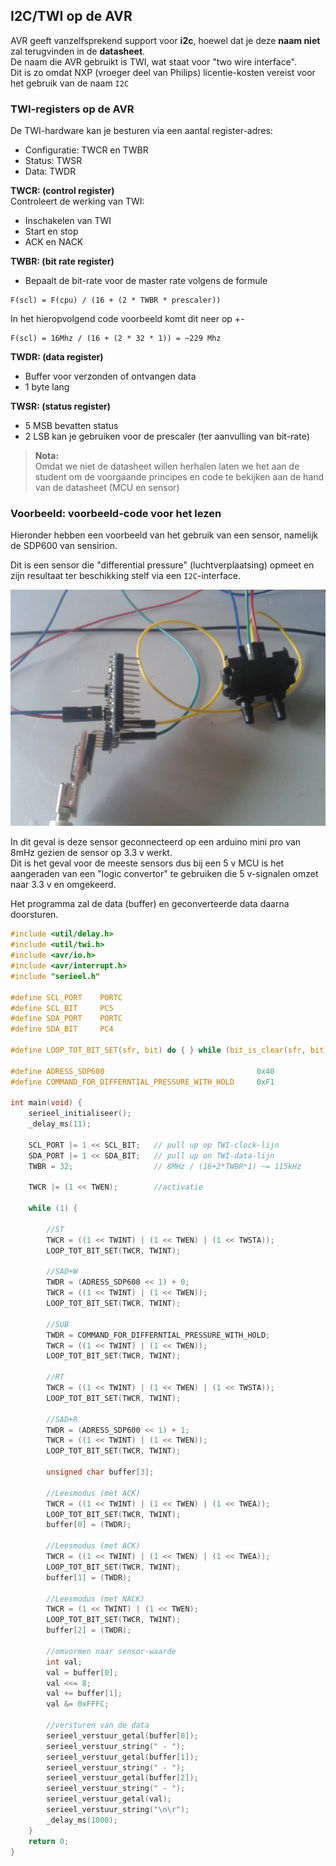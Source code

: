 ## I2C/TWI op de AVR

AVR geeft vanzelfsprekend support voor **i2c**, hoewel dat je deze **naam niet** zal terugvinden in de **datasheet**.  
De naam die AVR gebruikt is TWI, wat staat voor "two wire interface".  
Dit is zo omdat NXP (vroeger deel van Philips) licentie-kosten vereist voor het gebruik van de naam ```I2C```

### TWI-registers op de AVR

De TWI-hardware kan je besturen via een aantal register-adres:

* Configuratie: TWCR en TWBR
* Status: TWSR
* Data: TWDR

**TWCR: (control register)**  
Controleert de werking van TWI:

* Inschakelen van TWI
* Start en stop
* ACK en NACK

**TWBR: (bit rate register)**  

* Bepaalt de bit-rate voor de master rate volgens de formule

```
F(scl) = F(cpu) / (16 + (2 * TWBR * prescaler))
```
In het hieropvolgend code voorbeeld komt dit neer op +-
```
F(scl) = 16Mhz / (16 + (2 * 32 * 1)) = ~229 Mhz
```

**TWDR: (data register)**  

* Buffer voor verzonden of ontvangen data  
* 1 byte lang

**TWSR: (status register)**

* 5 MSB bevatten status
* 2 LSB kan je gebruiken voor de prescaler (ter aanvulling van bit-rate)

> **Nota:**    
> Omdat we niet de datasheet willen herhalen laten we het aan de student om de voorgaande principes en code te bekijken aan de hand van de datasheet (MCU en sensor)

### Voorbeeld: voorbeeld-code voor het lezen  

Hieronder hebben een voorbeeld van het gebruik van een sensor, namelijk de SDP600 van sensirion.  

Dit is een sensor die "differential pressure" (luchtverplaatsing) opmeet en zijn resultaat ter beschikking stelf via een ```I2C```-interface.

![](../../pictures/sdp600.jpg)

In dit geval is deze sensor geconnecteerd op een arduino mini pro van 8mHz gezien de sensor op 3.3 v werkt.  
Dit is het geval voor de meeste sensors dus bij een 5 v MCU is het aangeraden van een "logic convertor" te gebruiken die 5 v-signalen omzet naar 3.3 v en omgekeerd.

Het programma zal de data (buffer) en geconverteerde data daarna doorsturen.  


```c
#include <util/delay.h>
#include <util/twi.h>
#include <avr/io.h>
#include <avr/interrupt.h>
#include "serieel.h"

#define SCL_PORT    PORTC   
#define SCL_BIT     PC5
#define SDA_PORT    PORTC
#define SDA_BIT     PC4

#define LOOP_TOT_BIT_SET(sfr, bit) do { } while (bit_is_clear(sfr, bit))

#define ADRESS_SDP600                                  0x40
#define COMMAND_FOR_DIFFERNTIAL_PRESSURE_WITH_HOLD     0xF1

int main(void) {
    serieel_initialiseer();
    _delay_ms(11);

    SCL_PORT |= 1 << SCL_BIT;   // pull up op TWI-clock-lijn
    SDA_PORT |= 1 << SDA_BIT;   // pull up on TWI-data-lijn
    TWBR = 32;                  // 8MHz / (16+2*TWBR*1) ~= 115kHz

    TWCR |= (1 << TWEN);        //activatie

    while (1) {

        //ST
        TWCR = ((1 << TWINT) | (1 << TWEN) | (1 << TWSTA));
        LOOP_TOT_BIT_SET(TWCR, TWINT);

        //SAD+W
        TWDR = (ADRESS_SDP600 << 1) + 0;
        TWCR = ((1 << TWINT) | (1 << TWEN));
        LOOP_TOT_BIT_SET(TWCR, TWINT);

        //SUB
        TWDR = COMMAND_FOR_DIFFERNTIAL_PRESSURE_WITH_HOLD;
        TWCR = ((1 << TWINT) | (1 << TWEN));
        LOOP_TOT_BIT_SET(TWCR, TWINT);

        //RT
        TWCR = ((1 << TWINT) | (1 << TWEN) | (1 << TWSTA));
        LOOP_TOT_BIT_SET(TWCR, TWINT);

        //SAD+R
        TWDR = (ADRESS_SDP600 << 1) + 1;
        TWCR = ((1 << TWINT) | (1 << TWEN));
        LOOP_TOT_BIT_SET(TWCR, TWINT);

        unsigned char buffer[3];

        //Leesmodus (met ACK)
        TWCR = ((1 << TWINT) | (1 << TWEN) | (1 << TWEA));
        LOOP_TOT_BIT_SET(TWCR, TWINT);
        buffer[0] = (TWDR);

        //Leesmodus (met ACK)
        TWCR = ((1 << TWINT) | (1 << TWEN) | (1 << TWEA));
        LOOP_TOT_BIT_SET(TWCR, TWINT);
        buffer[1] = (TWDR);

        //Leesmodus (met NACK)
        TWCR = (1 << TWINT) | (1 << TWEN);
        LOOP_TOT_BIT_SET(TWCR, TWINT);
        buffer[2] = (TWDR);

        //omvormen naar sensor-waarde
        int val;
        val = buffer[0];
        val <<= 8;
        val += buffer[1];
        val &= 0xFFFC;

        //versturen van de data
        serieel_verstuur_getal(buffer[0]);
        serieel_verstuur_string(" - ");
        serieel_verstuur_getal(buffer[1]);
        serieel_verstuur_string(" - ");
        serieel_verstuur_getal(buffer[2]);
        serieel_verstuur_string(" - ");
        serieel_verstuur_getal(val);
        serieel_verstuur_string("\n\r");
        _delay_ms(1000);
    }
    return 0;
}
```
